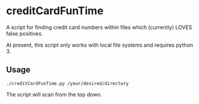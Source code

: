 creditCardFunTime
=================

A script for finding credit card numbers within files which (currently) LOVES false positives.

At present, this script only works with local file systems and requires python 3.

Usage
-----

	./creditCardFunTime.py /your/desired/directory

The script will scan from the top down.
